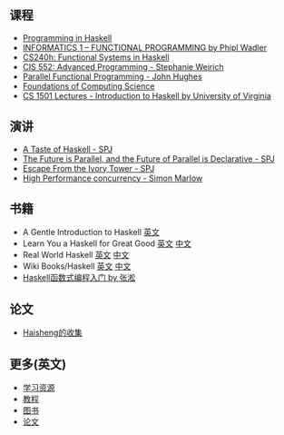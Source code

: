 ## 课程

  - [Programming in Haskell](http://www.cs.nott.ac.uk/~gmh/book.html)
  - [INFORMATICS 1 – FUNCTIONAL PROGRAMMING by Phipl Wadler](http://www.youtube.com/playlist?list=PLey3KIETJDP-6dIBWfFWjKkz4AC88qN7t)
  - [CS240h: Functional Systems in Haskell](http://www.scs.stanford.edu/11au-cs240h/)
  - [CIS 552: Advanced Programming - Stephanie Weirich](http://www.seas.upenn.edu/~cis552/)
  - [Parallel Functional Programming - John Hughes](http://www.cse.chalmers.se/edu/course/pfp/index.html)
  - [Foundations of Computing Science](http://events.cs.bham.ac.uk/mgs2012/)
  - [CS 1501 Lectures - Introduction to Haskell by University of Virginia](http://shuklan.com/haskell/index.html)


## 演讲

  - [A Taste of Haskell - SPJ](http://blip.tv/oreilly-open-source-convention/oscon-2007-simon-peyton-jones-a-taste-of-haskell-part-i-329701)
  - [The Future is Parallel, and the Future of Parallel is Declarative - SPJ](http://yow.eventer.com/events/1004/talks/1055)
  - [Escape From the Ivory Tower - SPJ](http://yow.eventer.com/events/1004/talks/1054)
  - [High Performance concurrency - Simon Marlow](http://skillsmatter.com/podcast/home/high-performance-concurrency)

## 书籍

  - A Gentle Introduction to Haskell [英文](http://www.haskell.org/tutorial/)
  - Learn You a Haskell for Great Good [英文](http://learnyouahaskell.com/chapters) [中文](http://learnyouahaskell-zh-tw.csie.org/)
  - Real World Haskell [英文](http://book.realworldhaskell.org/) [中文](https://rwh.readthedocs.org/en/latest/)
  - Wiki Books/Haskell [英文](http://en.wikibooks.org/wiki/Haskell) [中文](http://zh.wikibooks.org/wiki/Haskell)
  - [Haskell函数式编程入门 by 张淞](http://book.douban.com/subject/25843224/)

## 论文
  - [Haisheng的收集](http://code.google.com/p/ipaper/)
        
## 更多(英文)
  - [学习资源](http://www.haskell.org/haskellwiki/Learning_Haskell)
  - [教程](http://www.haskell.org/haskellwiki/Tutorials)
  - [图书](http://www.haskell.org/haskellwiki/Books)
  - [论文](http://www.haskell.org/haskellwiki/Research_papers)

